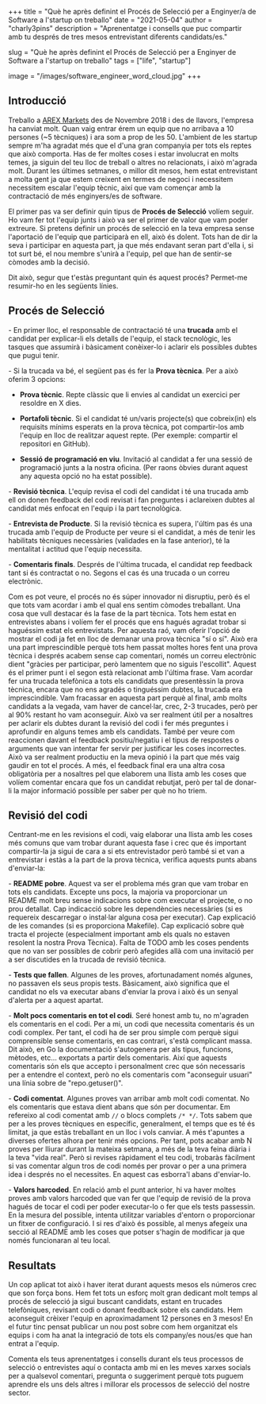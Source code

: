 +++
title = "Què he après definint el Procés de Selecció per a Enginyer/a de Software a l'startup on treballo"
date = "2021-05-04"
author = "charly3pins"
description = "Aprenentatge i consells que puc compartir amb tu després de tres mesos entrevistant diferents candidats/es."

slug = "Què he après definint el Procés de Selecció per a Enginyer de Software a l'startup on treballo"
tags = ["life", "startup"]

image = "/images/software_engineer_word_cloud.jpg"
+++
## Introducció

Treballo a [AREX Markets](https://arex.io) des de Novembre 2018 i des de llavors, l'empresa ha canviat molt. Quan vaig entrar érem un equip que no arribava a 10 persones (~5 tècniques) i ara som a prop de les 50. L'ambient de les startup sempre m'ha agradat més que el d'una gran companyia per tots els reptes que això comporta. Has de fer moltes coses i estar involucrat en molts temes, ja siguin del teu lloc de treball o altres no relacionats, i això m'agrada molt. Durant les últimes setmanes, o millor dit mesos, hem estat entrevistant a molta gent ja que estem creixent en termes de negoci i necessitem necessitem escalar l'equip tècnic, així que vam començar amb la contractació de més enginyers/es de software.

El primer pas va ser definir quin tipus de **Procés de Selecció** volíem seguir. Ho vam fer tot l'equip junts i això va ser el primer de valor que vam poder extreure. Si pretens definir un procés de selecció en la teva empresa sense l'aportació de l'equip que participarà en ell, això és dolent. Tots han de dir la seva i participar en aquesta part, ja que més endavant seran part d'ella i, si tot surt bé, el nou membre s'unirà a l'equip, pel que han de sentir-se còmodes amb la decisió.

Dit això, segur que t'estàs preguntant quin és aquest procés? Permet-me resumir-ho en les següents línies.

## Procés de Selecció

*-* En primer lloc, el responsable de contractació té una **trucada** amb el candidat per explicar-li els detalls de l'equip, el stack tecnològic, les tasques que assumirà i bàsicament conèixer-lo i aclarir els possibles dubtes que pugui tenir.

*-* Si la trucada va bé, el següent pas és fer la **Prova tècnica**. Per a això oferim 3 opcions:

- **Prova tècnic**. Repte clàssic que li envies al candidat un exercici per resoldre en X dies.

- **Portafoli tècnic**. Si el candidat té un/varis projecte(s) que cobreix(in) els requisits mínims esperats en la prova tècnica, pot compartir-los amb l'equip en lloc de realitzar aquest repte. (Per exemple: compartir el repositori en GitHub).

- **Sessió de programació en viu**. Invitació al candidat a fer una sessió de programació junts a la nostra oficina. (Per raons òbvies durant aquest any aquesta opció no ha estat possible).

*-* **Revisió tècnica**. L'equip revisa el codi del candidat i té una trucada amb ell on donen feedback del codi revisat i fan preguntes i aclareixen dubtes al candidat més enfocat en l'equip i la part tecnològica.

*-* **Entrevista de Producte**. Si la revisió tècnica es supera, l'últim pas és una trucada amb l'equip de Producte per veure si el candidat, a més de tenir les habilitats tècniques necessàries (validades en la fase anterior), té la mentalitat i actitud que l'equip necessita.

*-* **Comentaris finals**. Després de l'última trucada, el candidat rep feedback tant si és contractat o no. Segons el cas és una trucada o un correu electrònic.

Com es pot veure, el procés no és súper innovador ni disruptiu, però és el que tots vam acordar i amb el qual ens sentim còmodes treballant. Una cosa que vull destacar és la fase de la part tècnica. Tots hem estat en entrevistes abans i volíem fer el procés que ens hagués agradat trobar si haguéssim estat els entrevistats. Per aquesta raó, vam oferir l'opció de mostrar el codi ja fet en lloc de demanar una prova tècnica "sí o sí". Això era una part imprescindible perquè tots hem passat moltes hores fent una prova tècnica i després acabem sense cap comentari, només un correu electrònic dient "gràcies per participar, però lamentem que no siguis l'escollit". Aquest és el primer punt i el segon està relacionat amb l'última frase. Vam acordar fer una trucada telefònica a tots els candidats que presentèssin la prova tècnica, encara que no ens agradés o tinguéssim dubtes, la trucada era imprescindible. Vam fracassar en aquesta part perquè al final, amb molts candidats a la vegada, vam haver de cancel·lar, crec, 2-3 trucades, però per al 90% restant ho vam aconseguir. Això va ser realment útil per a nosaltres per aclarir els dubtes durant la revisió del codi i fer més preguntes i aprofundir en alguns temes amb els candidats. També per veure com reaccionen davant el feedback positiu/negatiu i el tipus de respostes o arguments que van intentar fer servir per justificar les coses incorrectes. Això va ser realment productiu en la meva opinió i la part que més vaig gaudir en tot el procés. A més, el feedback final era una altra cosa obligatòria per a nosaltres pel que elaborem una llista amb les coses que volíem comentar encara que fos un candidat rebutjat, però per tal de donar-li la major informació possible per saber per què no ho triem.

## Revisió del codi

Centrant-me en les revisions el codi, vaig elaborar una llista amb les coses més comuns que vam trobar durant aquesta fase i crec que és important compartir-la ja sigui de cara a si ets entrevistador però també si et van a entrevistar i estàs a la part de la prova tècnica, verifica aquests punts abans d'enviar-la:

*-* **README pobre**. Aquest va ser el problema més gran que vam trobar en tots els candidats. Excepte uns pocs, la majoria va proporcionar un README molt breu sense indicacions sobre com executar el projecte, o no prou detallat. Cap indicacció sobre les dependències necessàries (si es requereix descarregar o instal·lar alguna cosa per executar). Cap explicació de les comandes (si es proporciona Makefile). Cap explicació sobre què tracta el projecte (especialment important amb els quals no estaven resolent la nostra Prova Tècnica). Falta de TODO amb les coses pendents que no van ser possibles de cobrir però afegides allà com una invitació per a ser discutides en la trucada de revisió tècnica.

*-* **Tests que fallen**. Algunes de les proves, afortunadament només algunes, no passaven els seus propis tests. Bàsicament, això significa que el candidat no els va executar abans d'enviar la prova i això és un senyal d'alerta per a aquest apartat.

*-* **Molt pocs comentaris en tot el codi**. Seré honest amb tu, no m'agraden els comentaris en el codi. Per a mi, un codi que necessita comentaris és un codi complex. Per tant, el codi ha de ser prou simple com perquè sigui comprensible sense comentaris, en cas contrari, s'està complicant massa. Dit això, en Go la documentació s'autogenera per als tipus, funcions, mètodes, etc... exportats a partir dels comentaris. Així que aquests comentaris són els que accepto i personalment crec que són necessaris per a entendre el context, però no els comentaris com "aconseguir usuari" una línia sobre de "repo.getuser()".

*-* **Codi comentat**. Algunes proves van arribar amb molt codi comentat. No els comentaris que estava dient abans que són per documentar. Em refereixo al codi comentat amb `//` o blocs complets `/* */`. Tots sabem que per a les proves tècniques en específic, generalment, el temps que es té és limitat, ja que estàs treballant en un lloc i vols canviar. A més t'apuntes a diverses ofertes alhora per tenir més opcions. Per tant, pots acabar amb N proves per lliurar durant la mateixa setmana, a més de la teva feina diària i la teva "vida real". Però si revises ràpidament el teu codi, trobaràs fàcilment si vas comentar algun tros de codi només per provar o per a una primera idea i després no el necessites. En aquest cas esborra'l abans d'enviar-lo.

*-* **Valors harcoded**. En relació amb el punt anterior, hi va haver moltes proves amb valors harcoded que van fer que l'equip de revisió de la prova hagués de tocar el codi per poder executar-lo o fer que els tests passessin. En la mesura del possible, intenta utilitzar variables d'entorn o proporcionar un fitxer de configuració. I si res d'això és possible, al menys afegeix una secció al README amb les coses que potser s'hagin de modificar ja que només funcionaran al teu local.

## Resultats

Un cop aplicat tot això i haver iterat durant aquests mesos els números crec que son força bons. Hem fet tots un esforç molt gran dedicant molt temps al procés de selecció ja sigui buscant candidats, estant en trucades telefòniques, revisant codi o donant feedback sobre els candidats. Hem aconseguit crèixer l'equip en aproximadament 12 persones en 3 mesos! En el futur tinc pensat publicar un nou post sobre com hem organitzat els equips i com ha anat la integració de tots els company/es nous/es que han entrat a l'equip.

Comenta els teus aprenentatges i consells durant els teus processos de selecció o entrevistes aquí o contacta amb mi en les meves xarxes socials per a qualsevol comentari, pregunta o suggeriment perquè tots puguem aprendre els uns dels altres i millorar els processos de selecció del nostre sector.
